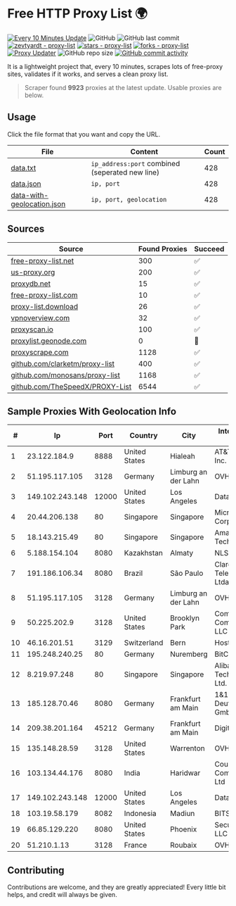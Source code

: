 
# Free HTTP Proxy List 🌍

[![Every 10 Minutes Update](https://github.com/mertguvencli/http-proxy-list/actions/workflows/main.yml/badge.svg?branch=main)](https://github.com/mertguvencli/http-proxy-list/actions/workflows/main.yml)
![GitHub](https://img.shields.io/github/license/mertguvencli/http-proxy-list)
![GitHub last commit](https://img.shields.io/github/last-commit/mertguvencli/http-proxy-list)
[![zevtyardt - proxy-list](https://img.shields.io/static/v1?label=zevtyardt&message=proxy-list&color=blue&logo=github)](https://github.com/zevtyardt/proxy-list "Go to GitHub repo")
[![stars - proxy-list](https://img.shields.io/github/stars/zevtyardt/proxy-list?style=social)](https://github.com/zevtyardt/proxy-list)
[![forks - proxy-list](https://img.shields.io/github/forks/zevtyardt/proxy-list?style=social)](https://github.com/zevtyardt/proxy-list)
[![Proxy Updater](https://github.com/zevtyardt/proxy-list/workflows/Proxy%20Updater/badge.svg)](https://github.com/zevtyardt/proxy-list/actions?query=workflow:"Proxy+Updater")
![GitHub repo size](https://img.shields.io/github/repo-size/zevtyardt/proxy-list)
[![GitHub commit activity](https://img.shields.io/github/commit-activity/m/zevtyardt/proxy-list?logo=commits)](https://github.com/zevtyardt/proxy-list/commits/main)

It is a lightweight project that, every 10 minutes, scrapes lots of free-proxy sites, validates if it works, and serves a clean proxy list.

> Scraper found **9923** proxies at the latest update. Usable proxies are below.

## Usage

Click the file format that you want and copy the URL.

|File|Content|Count|
|----|-------|-----|
|[data.txt](https://raw.githubusercontent.com/mertguvencli/http-proxy-list/main/proxy-list/data.txt)|`ip_address:port` combined (seperated new line)|428|
|[data.json](https://raw.githubusercontent.com/mertguvencli/http-proxy-list/main/proxy-list/data.json)|`ip, port`|428|
|[data-with-geolocation.json](https://raw.githubusercontent.com/mertguvencli/http-proxy-list/main/proxy-list/data-with-geolocation.json)|`ip, port, geolocation`|428|

## Sources

|Source|Found Proxies|Succeed|
|------|-------------|-------|
|[free-proxy-list.net](https://free-proxy-list.net)|300|✅|
|[us-proxy.org](https://www.us-proxy.org)|200|✅|
|[proxydb.net](http://proxydb.net)|15|✅|
|[free-proxy-list.com](https://free-proxy-list.com/?page=&port=&type%5B%5D=http&type%5B%5D=https&up_time=0&search=Search)|10|✅|
|[proxy-list.download](https://www.proxy-list.download/HTTP)|26|✅|
|[vpnoverview.com](https://vpnoverview.com/privacy/anonymous-browsing/free-proxy-servers)|32|✅|
|[proxyscan.io](https://www.proxyscan.io)|100|✅|
|[proxylist.geonode.com](https://proxylist.geonode.com/api/proxy-list?limit=300&page=1&sort_by=lastChecked&sort_type=desc&protocols=http,https)|0|🚫|
|[proxyscrape.com](https://api.proxyscrape.com/v2/?request=displayproxies&protocol=http&timeout=10000&country=all&ssl=all&anonymity=all)|1128|✅|
|[github.com/clarketm/proxy-list](https://raw.githubusercontent.com/clarketm/proxy-list/master/proxy-list-raw.txt)|400|✅|
|[github.com/monosans/proxy-list](https://raw.githubusercontent.com/monosans/proxy-list/main/proxies/http.txt)|1168|✅|
|[github.com/TheSpeedX/PROXY-List](https://raw.githubusercontent.com/TheSpeedX/PROXY-List/master/http.txt)|6544|✅|


## Sample Proxies With Geolocation Info

|#|Ip|Port|Country|City|Internet Service Provider|
|-|--|----|-------|----|-------------------------|
|1|23.122.184.9|8888|United States|Hialeah|AT&T Services, Inc.|
|2|51.195.117.105|3128|Germany|Limburg an der Lahn|OVH SAS|
|3|149.102.243.148|12000|United States|Los Angeles|Datacamp Limited|
|4|20.44.206.138|80|Singapore|Singapore|Microsoft Corporation|
|5|18.143.215.49|80|Singapore|Singapore|Amazon Technologies Inc.|
|6|5.188.154.104|8080|Kazakhstan|Almaty|NLS|
|7|191.186.106.34|8080|Brazil|São Paulo|Claro NXT Telecomunicacoes Ltda|
|8|51.195.117.105|3128|Germany|Limburg an der Lahn|OVH SAS|
|9|50.225.202.9|3128|United States|Brooklyn Park|Comcast Cable Communications, LLC|
|10|46.16.201.51|3129|Switzerland|Bern|Hosteur SA|
|11|195.248.240.25|80|Germany|Nuremberg|BitCommand|
|12|8.219.97.248|80|Singapore|Singapore|Alibaba (US) Technology Co., Ltd.|
|13|185.128.70.46|8080|Germany|Frankfurt am Main|1&1 Versatel Deutschland GmbH|
|14|209.38.201.164|45212|Germany|Frankfurt am Main|DigitalOcean, LLC|
|15|135.148.28.59|3128|United States|Warrenton|OVH US LLC|
|16|103.134.44.176|8080|India|Haridwar|Countrylink Communiction Pvt Ltd|
|17|149.102.243.148|12000|United States|Los Angeles|Datacamp Limited|
|18|103.19.58.179|8082|Indonesia|Madiun|BITSNET|
|19|66.85.129.220|8080|United States|Phoenix|Secured Servers LLC|
|20|51.210.1.13|3128|France|Roubaix|OVH SAS|



## Contributing

Contributions are welcome, and they are greatly appreciated! Every
little bit helps, and credit will always be given.

